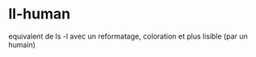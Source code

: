 ll-human
========

equivalent de ls -l avec un reformatage, coloration et plus lisible (par un humain)